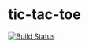 # tic-tac-toe
[![Build Status](https://dev.azure.com/achoudhary3/zeronet/_apis/build/status/zeronet?branchName=master)](https://dev.azure.com/achoudhary3/zeronet/_build/latest?definitionId=2&branchName=master)